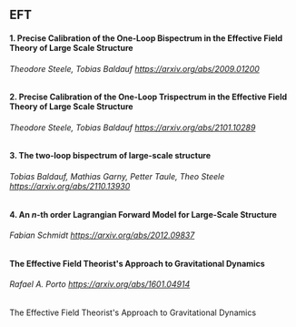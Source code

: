 ## EFT

#### 1. Precise Calibration of the One-Loop Bispectrum in the Effective Field Theory of Large Scale Structure
###### Theodore Steele, Tobias Baldauf   https://arxiv.org/abs/2009.01200

#### 2. Precise Calibration of the One-Loop Trispectrum in the Effective Field Theory of Large Scale Structure
###### Theodore Steele, Tobias Baldauf   https://arxiv.org/abs/2101.10289

#### 3. The two-loop bispectrum of large-scale structure
###### Tobias Baldauf, Mathias Garny, Petter Taule, Theo Steele   https://arxiv.org/abs/2110.13930

#### 4. An $n$-th order Lagrangian Forward Model for Large-Scale Structure
###### Fabian Schmidt   https://arxiv.org/abs/2012.09837

#### The Effective Field Theorist's Approach to Gravitational Dynamics
###### Rafael A. Porto   https://arxiv.org/abs/1601.04914




The Effective Field Theorist's Approach to Gravitational Dynamics

